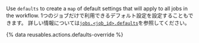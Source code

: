 Use `defaults` to create a `map` of default settings that will apply to all jobs in the workflow. 1つのジョブだけで利用できるデフォルト設定を設定することもできます。 詳しい情報については[`jobs.<job_id>.defaults`](/actions/using-workflows/workflow-syntax-for-github-actions#jobsjob_iddefaults)を参照してください。

{% data reusables.actions.defaults-override %}